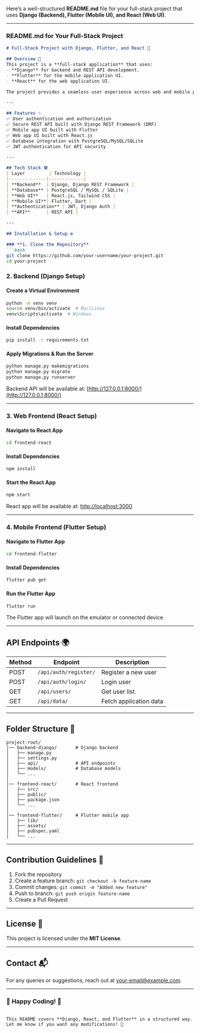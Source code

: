 Here’s a well-structured **README.md** file for your full-stack project that uses **Django (Backend), Flutter (Mobile UI), and React (Web UI)**.  

---

### **README.md for Your Full-Stack Project**  

```md
# Full-Stack Project with Django, Flutter, and React 🚀

## Overview 📌
This project is a **full-stack application** that uses:
- **Django** for backend and REST API development.
- **Flutter** for the mobile application UI.
- **React** for the web application UI.

The project provides a seamless user experience across web and mobile platforms while utilizing Django's powerful backend.

---

## Features ✨
✅ User authentication and authorization  
✅ Secure REST API built with Django REST Framework (DRF)  
✅ Mobile app UI built with Flutter  
✅ Web app UI built with React.js  
✅ Database integration with PostgreSQL/MySQL/SQLite  
✅ JWT authentication for API security  

---

## Tech Stack 🛠️
| Layer         | Technology |
|--------------|-------------|
| **Backend**  | Django, Django REST Framework |
| **Database** | PostgreSQL / MySQL / SQLite |
| **Web UI**   | React.js, Tailwind CSS |
| **Mobile UI**| Flutter, Dart |
| **Authentication** | JWT, Django Auth |
| **API**      | REST API |

---

## Installation & Setup ⚙️

### **1. Clone the Repository**
```bash
git clone https://github.com/your-username/your-project.git
cd your-project
```

### **2. Backend (Django Setup)**
#### **Create a Virtual Environment**
```bash
python -m venv venv
source venv/bin/activate  # Mac/Linux
venv\Scripts\activate  # Windows
```

#### **Install Dependencies**
```bash
pip install -r requirements.txt
```

#### **Apply Migrations & Run the Server**
```bash
python manage.py makemigrations
python manage.py migrate
python manage.py runserver
```

Backend API will be available at: [http://127.0.0.1:8000/](http://127.0.0.1:8000/)

---

### **3. Web Frontend (React Setup)**
#### **Navigate to React App**
```bash
cd frontend-react
```

#### **Install Dependencies**
```bash
npm install
```

#### **Start the React App**
```bash
npm start
```

React app will be available at: [http://localhost:3000](http://localhost:3000)

---

### **4. Mobile Frontend (Flutter Setup)**
#### **Navigate to Flutter App**
```bash
cd frontend-flutter
```

#### **Install Dependencies**
```bash
flutter pub get
```

#### **Run the Flutter App**
```bash
flutter run
```

The Flutter app will launch on the emulator or connected device.

---

## API Endpoints 🌍
| Method | Endpoint | Description |
|--------|----------|-------------|
| POST | `/api/auth/register/` | Register a new user |
| POST | `/api/auth/login/` | Login user |
| GET  | `/api/users/` | Get user list |
| GET  | `/api/data/` | Fetch application data |

---

## Folder Structure 📂
```
project-root/
│── backend-django/       # Django backend
│   ├── manage.py
│   ├── settings.py
│   ├── api/              # API endpoints
│   ├── models/           # Database models
│   └── ...
│
│── frontend-react/       # React frontend
│   ├── src/
│   ├── public/
│   ├── package.json
│   └── ...
│
│── frontend-flutter/     # Flutter mobile app
│   ├── lib/
│   ├── assets/
│   ├── pubspec.yaml
│   └── ...
```

---

## Contribution Guidelines 🤝
1. Fork the repository  
2. Create a feature branch: `git checkout -b feature-name`  
3. Commit changes: `git commit -m "Added new feature"`  
4. Push to branch: `git push origin feature-name`  
5. Create a Pull Request  

---

## License 📜
This project is licensed under the **MIT License**.

---

## Contact 📬
For any queries or suggestions, reach out at [your-email@example.com](mailto:your-email@example.com).

---

### 🎉 **Happy Coding!** 🚀
```

This README covers **Django, React, and Flutter** in a structured way. Let me know if you want any modifications! 🚀
